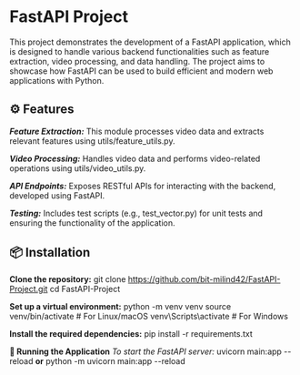 # FastAPI Project
This project demonstrates the development of a FastAPI application, which is designed to handle various backend functionalities such as feature extraction, video processing, and data handling. The project aims to showcase how FastAPI can be used to build efficient and modern web applications with Python.

## ⚙️ Features
***Feature Extraction:*** This module processes video data and extracts relevant features using utils/feature_utils.py.

***Video Processing:*** Handles video data and performs video-related operations using utils/video_utils.py.

***API Endpoints:*** Exposes RESTful APIs for interacting with the backend, developed using FastAPI.

***Testing:*** Includes test scripts (e.g., test_vector.py) for unit tests and ensuring the functionality of the application.

## 📦 Installation

**Clone the repository:**
git clone https://github.com/bit-milind42/FastAPI-Project.git
cd FastAPI-Project


**Set up a virtual environment:**
python -m venv venv
source venv/bin/activate  # For Linux/macOS
venv\Scripts\activate     # For Windows

**Install the required dependencies:**
pip install -r requirements.txt

**🚀 Running the Application**
*To start the FastAPI server:*
uvicorn main:app --reload
**or**
python -m uvicorn main:app --reload
